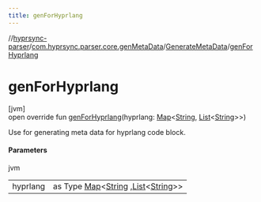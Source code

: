 ```yaml
---
title: genForHyprlang
---
```

//[hyprsync-parser](../../../index.html)/[com.hyprsync.parser.core.genMetaData](../index.html)/[GenerateMetaData](index.html)/[genForHyprlang](gen-for-hyprlang.html)



# genForHyprlang



[jvm]\
open override fun [genForHyprlang](gen-for-hyprlang.html)(hyprlang: [Map](https://kotlinlang.org/api/core/kotlin-stdlib/kotlin.collections/-map/index.html)&lt;[String](https://kotlinlang.org/api/core/kotlin-stdlib/kotlin/-string/index.html), [List](https://kotlinlang.org/api/core/kotlin-stdlib/kotlin.collections/-list/index.html)&lt;[String](https://kotlinlang.org/api/core/kotlin-stdlib/kotlin/-string/index.html)&gt;&gt;)



Use for generating meta data for hyprlang code block.



#### Parameters


jvm

| | |
|---|---|
| hyprlang | as Type [Map](https://kotlinlang.org/api/core/kotlin-stdlib/kotlin.collections/-map/index.html)<[String](https://kotlinlang.org/api/core/kotlin-stdlib/kotlin/-string/index.html) ,[List](https://kotlinlang.org/api/core/kotlin-stdlib/kotlin.collections/-list/index.html)<[String](https://kotlinlang.org/api/core/kotlin-stdlib/kotlin/-string/index.html)>> |



